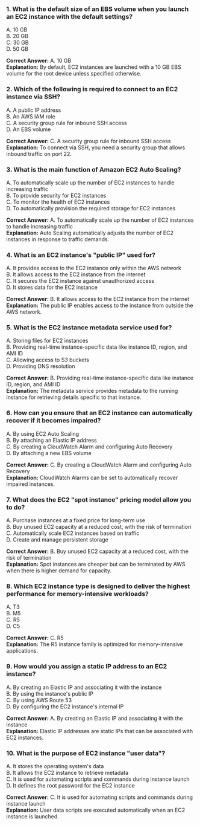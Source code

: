 ### 1. What is the default size of an EBS volume when you launch an EC2 instance with the default settings?

A. 10 GB  
B. 20 GB  
C. 30 GB  
D. 50 GB  

**Correct Answer:** A. 10 GB  
**Explanation:** By default, EC2 instances are launched with a 10 GB EBS volume for the root device unless specified otherwise.

### 2. Which of the following is required to connect to an EC2 instance via SSH?

A. A public IP address  
B. An AWS IAM role  
C. A security group rule for inbound SSH access  
D. An EBS volume  

**Correct Answer:** C. A security group rule for inbound SSH access  
**Explanation:** To connect via SSH, you need a security group that allows inbound traffic on port 22.

### 3. What is the main function of Amazon EC2 Auto Scaling?

A. To automatically scale up the number of EC2 instances to handle increasing traffic  
B. To provide security for EC2 instances  
C. To monitor the health of EC2 instances  
D. To automatically provision the required storage for EC2 instances  

**Correct Answer:** A. To automatically scale up the number of EC2 instances to handle increasing traffic  
**Explanation:** Auto Scaling automatically adjusts the number of EC2 instances in response to traffic demands.

### 4. What is an EC2 instance's "public IP" used for?

A. It provides access to the EC2 instance only within the AWS network  
B. It allows access to the EC2 instance from the internet  
C. It secures the EC2 instance against unauthorized access  
D. It stores data for the EC2 instance  

**Correct Answer:** B. It allows access to the EC2 instance from the internet  
**Explanation:** The public IP enables access to the instance from outside the AWS network.

### 5. What is the EC2 instance metadata service used for?

A. Storing files for EC2 instances  
B. Providing real-time instance-specific data like instance ID, region, and AMI ID  
C. Allowing access to S3 buckets  
D. Providing DNS resolution  

**Correct Answer:** B. Providing real-time instance-specific data like instance ID, region, and AMI ID  
**Explanation:** The metadata service provides metadata to the running instance for retrieving details specific to that instance.

### 6. How can you ensure that an EC2 instance can automatically recover if it becomes impaired?

A. By using EC2 Auto Scaling  
B. By attaching an Elastic IP address  
C. By creating a CloudWatch Alarm and configuring Auto Recovery  
D. By attaching a new EBS volume  

**Correct Answer:** C. By creating a CloudWatch Alarm and configuring Auto Recovery  
**Explanation:** CloudWatch Alarms can be set to automatically recover impaired instances.

### 7. What does the EC2 "spot instance" pricing model allow you to do?

A. Purchase instances at a fixed price for long-term use  
B. Buy unused EC2 capacity at a reduced cost, with the risk of termination  
C. Automatically scale EC2 instances based on traffic  
D. Create and manage persistent storage  

**Correct Answer:** B. Buy unused EC2 capacity at a reduced cost, with the risk of termination  
**Explanation:** Spot instances are cheaper but can be terminated by AWS when there is higher demand for capacity.

### 8. Which EC2 instance type is designed to deliver the highest performance for memory-intensive workloads?

A. T3  
B. M5  
C. R5  
D. C5  

**Correct Answer:** C. R5  
**Explanation:** The R5 instance family is optimized for memory-intensive applications.

### 9. How would you assign a static IP address to an EC2 instance?

A. By creating an Elastic IP and associating it with the instance  
B. By using the instance's public IP  
C. By using AWS Route 53  
D. By configuring the EC2 instance's internal IP  

**Correct Answer:** A. By creating an Elastic IP and associating it with the instance  
**Explanation:** Elastic IP addresses are static IPs that can be associated with EC2 instances.

### 10. What is the purpose of EC2 instance "user data"?

A. It stores the operating system's data  
B. It allows the EC2 instance to retrieve metadata  
C. It is used for automating scripts and commands during instance launch  
D. It defines the root password for the EC2 instance  

**Correct Answer:** C. It is used for automating scripts and commands during instance launch  
**Explanation:** User data scripts are executed automatically when an EC2 instance is launched.
